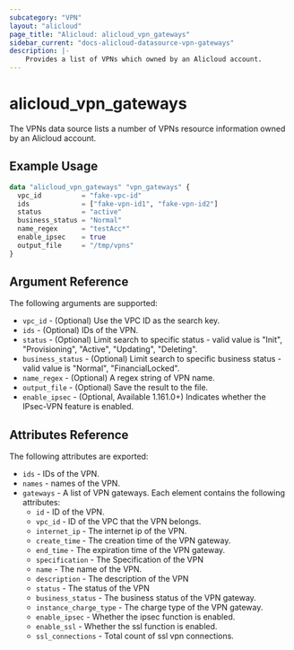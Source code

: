 ```yaml
---
subcategory: "VPN"
layout: "alicloud"
page_title: "Alicloud: alicloud_vpn_gateways"
sidebar_current: "docs-alicloud-datasource-vpn-gateways"
description: |-
    Provides a list of VPNs which owned by an Alicloud account.
---
```


# alicloud\_vpn_gateways

The VPNs data source lists a number of VPNs resource information owned by an Alicloud account.

## Example Usage

```terraform
data "alicloud_vpn_gateways" "vpn_gateways" {
  vpc_id          = "fake-vpc-id"
  ids             = ["fake-vpn-id1", "fake-vpn-id2"]
  status          = "active"
  business_status = "Normal"
  name_regex      = "testAcc*"
  enable_ipsec    = true
  output_file     = "/tmp/vpns"
}
```

## Argument Reference

The following arguments are supported:

* `vpc_id` - (Optional) Use the VPC ID as the search key.
* `ids` - (Optional) IDs of the VPN.
* `status` - (Optional) Limit search to specific status - valid value is "Init", "Provisioning", "Active", "Updating", "Deleting".
* `business_status` - (Optional) Limit search to specific business status - valid value is "Normal", "FinancialLocked".
* `name_regex` - (Optional) A regex string of VPN name.
* `output_file` - (Optional) Save the result to the file.
* `enable_ipsec` - (Optional, Available 1.161.0+) Indicates whether the IPsec-VPN feature is enabled.

## Attributes Reference

The following attributes are exported:

* `ids` - IDs of the VPN.
* `names` - names of the VPN.
* `gateways` - A list of VPN gateways. Each element contains the following attributes:
  * `id` - ID of the VPN.
  * `vpc_id` - ID of the VPC that the VPN belongs.
  * `internet_ip` - The internet ip of the VPN.
  * `create_time` - The creation time of the VPN gateway.
  * `end_time` - The expiration time of the VPN gateway.
  * `specification` - The Specification of the VPN
  * `name` - The name of the VPN.
  * `description` - The description of the VPN
  * `status` - The status of the VPN
  * `business_status` - The business status of the VPN gateway.
  * `instance_charge_type` - The charge type of the VPN gateway.
  * `enable_ipsec` - Whether the ipsec function is enabled.
  * `enable_ssl` - Whether the ssl function is enabled.
  * `ssl_connections` - Total count of ssl vpn connections.
